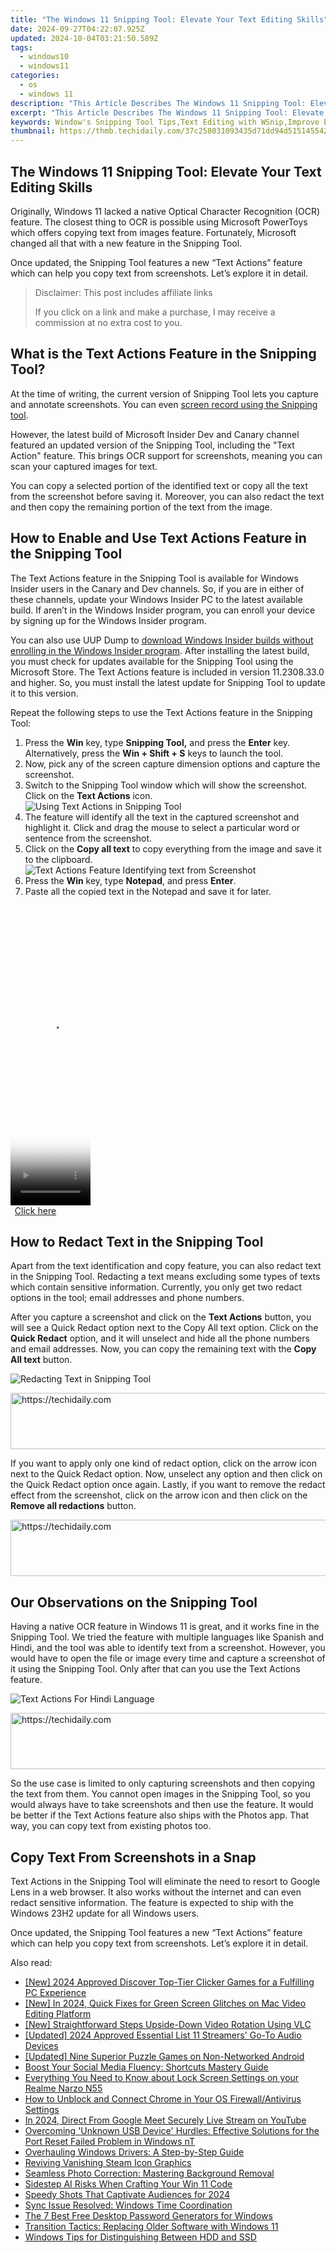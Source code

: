 ```yaml
---
title: "The Windows 11 Snipping Tool: Elevate Your Text Editing Skills"
date: 2024-09-27T04:22:07.925Z
updated: 2024-10-04T03:21:50.589Z
tags:
  - windows10
  - windows11
categories:
  - os
  - windows 11
description: "This Article Describes The Windows 11 Snipping Tool: Elevate Your Text Editing Skills"
excerpt: "This Article Describes The Windows 11 Snipping Tool: Elevate Your Text Editing Skills"
keywords: Window's Snipping Tool Tips,Text Editing with WSnip,Improve Editor Skills,WSnip for Efficient Editing,Snipping Tool User Guide,Windows 11 Editing Aid,Master Text Tools in Win11
thumbnail: https://thmb.techidaily.com/37c258031093435d71dd94d5151455426579049284afd82c0786b6e3dd815a4b.jpg
---
```


## The Windows 11 Snipping Tool: Elevate Your Text Editing Skills

 Originally, Windows 11 lacked a native Optical Character Recognition (OCR) feature. The closest thing to OCR is possible using Microsoft PowerToys which offers copying text from images feature. Fortunately, Microsoft changed all that with a new feature in the Snipping Tool.

 Once updated, the Snipping Tool features a new “Text Actions” feature which can help you copy text from screenshots. Let’s explore it in detail.

>  Disclaimer: This post includes affiliate links
>
>  If you click on a link and make a purchase, I may receive a commission at no extra cost to you.
>

## What is the Text Actions Feature in the Snipping Tool?

 At the time of writing, the current version of Snipping Tool lets you capture and annotate screenshots. You can even [screen record using the Snipping tool](https://www.makeuseof.com/how-to-screen-record-with-windows-11-snipping-tool/).

 However, the latest build of Microsoft Insider Dev and Canary channel featured an updated version of the Snipping Tool, including the "Text Action" feature. This brings OCR support for screenshots, meaning you can scan your captured images for text.

 You can copy a selected portion of the identified text or copy all the text from the screenshot before saving it. Moreover, you can also redact the text and then copy the remaining portion of the text from the image.

## How to Enable and Use Text Actions Feature in the Snipping Tool

 The Text Actions feature in the Snipping Tool is available for Windows Insider users in the Canary and Dev channels. So, if you are in either of these channels, update your Windows Insider PC to the latest available build. If aren’t in the Windows Insider program, you can enroll your device by signing up for the Windows Insider program.

 You can also use UUP Dump to [download Windows Insider builds without enrolling in the Windows Insider program](https://www.makeuseof.com/windows-11-download-insider-iso-without-insider-program/). After installing the latest build, you must check for updates available for the Snipping Tool using the Microsoft Store. The Text Actions feature is included in version 11.2308.33.0 and higher. So, you must install the latest update for Snipping Tool to update it to this version.

 Repeat the following steps to use the Text Actions feature in the Snipping Tool:

1. Press the **Win** key, type **Snipping Tool,** and press the **Enter** key. Alternatively, press the **Win + Shift + S** keys to launch the tool.
2. Now, pick any of the screen capture dimension options and capture the screenshot.
3. Switch to the Snipping Tool window which will show the screenshot. Click on the **Text Actions** icon.  
![Using Text Actions in Snipping Tool](https://static1.makeuseofimages.com/wordpress/wp-content/uploads/2023/09/using-text-actions-in-snipping-tool.jpg)
4. The feature will identify all the text in the captured screenshot and highlight it. Click and drag the mouse to select a particular word or sentence from the screenshot.
5. Click on the **Copy all text** to copy everything from the image and save it to the clipboard.  
![Text Actions Feature Identifying text from Screenshot](https://static1.makeuseofimages.com/wordpress/wp-content/uploads/2023/09/text-actions-feature-identifying-text-from-screenshot.jpg)
6. Press the **Win** key, type **Notepad**, and press **Enter**.
7. Paste all the copied text in the Notepad and save it for later.

<!-- affiliate ads begin -->
<span id="1977028">
					<video width="128" height="480" style="cursor:pointer"
           poster="//a.impactradius-go.com/display-clicktoplayimage/1977028.png"
           onclick="if(!this.playClicked){this.play();this.setAttribute('controls',true);this.playClicked=true;}">
	   <source src="//a.impactradius-go.com/display-ad/22993-1977028">
	   <img src="//a.impactradius-go.com/display-clicktoplayimage/1977028.png" style="border: none; height: 100%; width: 100%; object-fit: contain">
	</video>
	<div style="width:80px;text-align:center"><a href="javascript:window.open(decodeURIComponent('https%3A%2F%2Fhomestyler.sjv.io%2Fc%2F5597632%2F1977028%2F22993'), '_blank');void(0);">Click here</a></div>
</span>
<img height="0" width="0" src="https://imp.pxf.io/i/5597632/1977028/22993" style="position:absolute;visibility:hidden;" border="0" />
<!-- affiliate ads end -->

## How to Redact Text in the Snipping Tool

 Apart from the text identification and copy feature, you can also redact text in the Snipping Tool. Redacting a text means excluding some types of texts which contain sensitive information. Currently, you only get two redact options in the tool; email addresses and phone numbers.

 After you capture a screenshot and click on the **Text Actions** button, you will see a Quick Redact option next to the Copy All text option. Click on the **Quick Redact** option, and it will unselect and hide all the phone numbers and email addresses. Now, you can copy the remaining text with the **Copy All text** button.

![Redacting Text in Snipping Tool](https://static1.makeuseofimages.com/wordpress/wp-content/uploads/2023/09/redacting-text-in-snipping-tool.jpg)

<!-- affiliate ads begin -->
<a href="https://appsumo.8odi.net/c/5597632/2144278/7443" target="_top" id="2144278">
  <img src="//a.impactradius-go.com/display-ad/7443-2144278" border="0" alt="https://techidaily.com" width="728" height="90"/>
</a>
<img height="0" width="0" src="https://appsumo.8odi.net/i/5597632/2144278/7443" style="position:absolute;visibility:hidden;" border="0" />
<!-- affiliate ads end -->

 If you want to apply only one kind of redact option, click on the arrow icon next to the Quick Redact option. Now, unselect any option and then click on the Quick Redact option once again. Lastly, if you want to remove the redact effect from the screenshot, click on the arrow icon and then click on the **Remove all redactions** button.

<!-- affiliate ads begin -->
<a href="https://aligracehair.sjv.io/c/5597632/1934188/19272" target="_top" id="1934188">
  <img src="//a.impactradius-go.com/display-ad/19272-1934188" border="0" alt="https://techidaily.com" width="728" height="90"/>
</a>
<img height="0" width="0" src="https://aligracehair.sjv.io/i/5597632/1934188/19272" style="position:absolute;visibility:hidden;" border="0" />
<!-- affiliate ads end -->

## Our Observations on the Snipping Tool

 Having a native OCR feature in Windows 11 is great, and it works fine in the Snipping Tool. We tried the feature with multiple languages like Spanish and Hindi, and the tool was able to identify text from a screenshot. However, you would have to open the file or image every time and capture a screenshot of it using the Snipping Tool. Only after that can you use the Text Actions feature.

![Text Actions For Hindi Language](https://static1.makeuseofimages.com/wordpress/wp-content/uploads/2023/09/text-actions-for-hindi-language.jpg)

<!-- affiliate ads begin -->
<a href="https://appsumo.8odi.net/c/5597632/2094428/7443" target="_top" id="2094428">
  <img src="//a.impactradius-go.com/display-ad/7443-2094428" border="0" alt="https://techidaily.com" width="728" height="90"/>
</a>
<img height="0" width="0" src="https://appsumo.8odi.net/i/5597632/2094428/7443" style="position:absolute;visibility:hidden;" border="0" />
<!-- affiliate ads end -->

 So the use case is limited to only capturing screenshots and then copying the text from them. You cannot open images in the Snipping Tool, so you would always have to take screenshots and then use the feature. It would be better if the Text Actions feature also ships with the Photos app. That way, you can copy text from existing photos too.

## Copy Text From Screenshots in a Snap

 Text Actions in the Snipping Tool will eliminate the need to resort to Google Lens in a web browser. It also works without the internet and can even redact sensitive information. The feature is expected to ship with the Windows 23H2 update for all Windows users.

 Once updated, the Snipping Tool features a new “Text Actions” feature which can help you copy text from screenshots. Let’s explore it in detail.

<ins class="adsbygoogle"
      style="display:block"
      data-ad-client="ca-pub-7571918770474297"
      data-ad-slot="8358498916"
      data-ad-format="auto"
      data-full-width-responsive="true"></ins>
    

<span class="atpl-alsoreadstyle">Also read:</span>
<div><ul>
<li><a href="https://screen-video-capture.techidaily.com/new-2024-approved-discover-top-tier-clicker-games-for-a-fulfilling-pc-experience/"><u>[New] 2024 Approved Discover Top-Tier Clicker Games for a Fulfilling PC Experience</u></a></li>
<li><a href="https://youtube-tips.techidaily.com/n-2024-quick-fixes-for-green-screen-glitches-on-mac-video-editing-platform/"><u>[New] In 2024, Quick Fixes for Green Screen Glitches on Mac Video Editing Platform</u></a></li>
<li><a href="https://screen-sharing-recording.techidaily.com/new-straightforward-steps-upside-down-video-rotation-using-vlc/"><u>[New] Straightforward Steps Upside-Down Video Rotation Using VLC</u></a></li>
<li><a href="https://video-screen-grab.techidaily.com/updated-2024-approved-essential-list-11-streamers-go-to-audio-devices/"><u>[Updated] 2024 Approved Essential List 11 Streamers' Go-To Audio Devices</u></a></li>
<li><a href="https://digital-screen-recording.techidaily.com/updated-nine-superior-puzzle-games-on-non-networked-android/"><u>[Updated] Nine Superior Puzzle Games on Non-Networked Android</u></a></li>
<li><a href="https://facebook.techidaily.com/boost-your-social-media-fluency-shortcuts-mastery-guide/"><u>Boost Your Social Media Fluency: Shortcuts Mastery Guide</u></a></li>
<li><a href="https://easy-unlock-android.techidaily.com/everything-you-need-to-know-about-lock-screen-settings-on-your-realme-narzo-n55-by-drfone-android/"><u>Everything You Need to Know about Lock Screen Settings on your Realme Narzo N55</u></a></li>
<li><a href="https://win11.techidaily.com/how-to-unblock-and-connect-chrome-in-your-os-firewallantivirus-settings/"><u>How to Unblock and Connect Chrome in Your OS Firewall/Antivirus Settings</u></a></li>
<li><a href="https://youtube-clips.techidaily.com/in-2024-direct-from-google-meet-securely-live-stream-on-youtube/"><u>In 2024, Direct From Google Meet Securely Live Stream on YouTube</u></a></li>
<li><a href="https://win-howtos.techidaily.com/overcoming-unknown-usb-device-hurdles-effective-solutions-for-the-port-reset-failed-problem-in-windows-nt/"><u>Overcoming 'Unknown USB Device' Hurdles: Effective Solutions for the Port Reset Failed Problem in Windows nT</u></a></li>
<li><a href="https://win11.techidaily.com/overhauling-windows-drivers-a-step-by-step-guide/"><u>Overhauling Windows Drivers: A Step-by-Step Guide</u></a></li>
<li><a href="https://win11.techidaily.com/reviving-vanishing-steam-icon-graphics/"><u>Reviving Vanishing Steam Icon Graphics</u></a></li>
<li><a href="https://win11.techidaily.com/seamless-photo-correction-mastering-background-removal/"><u>Seamless Photo Correction: Mastering Background Removal</u></a></li>
<li><a href="https://win11.techidaily.com/sidestep-ai-risks-when-crafting-your-win-11-code/"><u>Sidestep AI Risks When Crafting Your Win 11 Code</u></a></li>
<li><a href="https://fox-info.techidaily.com/speedy-shots-that-captivate-audiences-for-2024/"><u>Speedy Shots That Captivate Audiences for 2024</u></a></li>
<li><a href="https://win11.techidaily.com/sync-issue-resolved-windows-time-coordination/"><u>Sync Issue Resolved: Windows Time Coordination</u></a></li>
<li><a href="https://win11.techidaily.com/the-7-best-free-desktop-password-generators-for-windows/"><u>The 7 Best Free Desktop Password Generators for Windows</u></a></li>
<li><a href="https://win11.techidaily.com/transition-tactics-replacing-older-software-with-windows-11/"><u>Transition Tactics: Replacing Older Software with Windows 11</u></a></li>
<li><a href="https://win11.techidaily.com/windows-tips-for-distinguishing-between-hdd-and-ssd/"><u>Windows Tips for Distinguishing Between HDD and SSD</u></a></li>
</ul></div>

